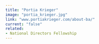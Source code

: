```yaml
---
title: "Portia Krieger"
image: "portia_krieger.jpg"
link: "www.portiakrieger.com/about-ba/"
current: "false"
related:
- National Directors Fellowship
---
```

